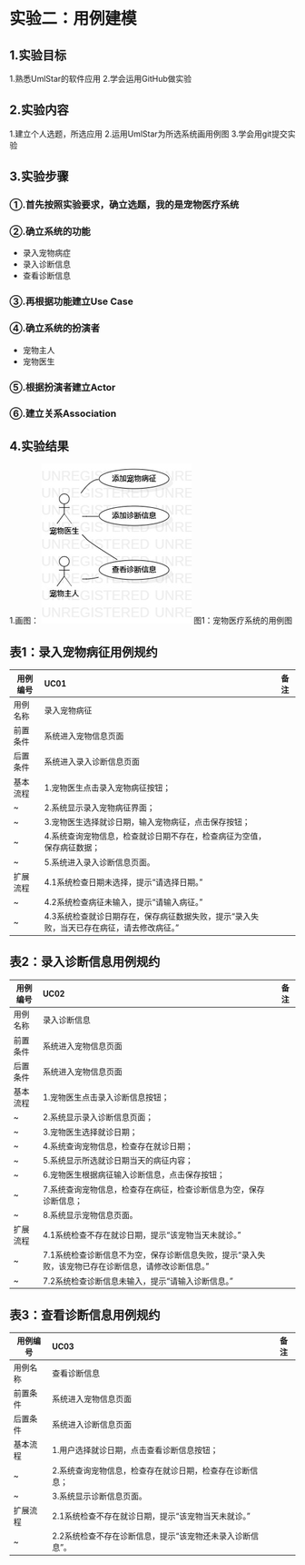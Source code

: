 # 实验二：用例建模

## 1.实验目标
1.熟悉UmlStar的软件应用
2.学会运用GitHub做实验

## 2.实验内容
1.建立个人选题，所选应用
2.运用UmlStar为所选系统画用例图
3.学会用git提交实验

## 3.实验步骤
### ①.首先按照实验要求，确立选题，我的是宠物医疗系统
### ②.确立系统的功能
 - 录入宠物病症
 - 录入诊断信息
 - 查看诊断信息
### ③.再根据功能建立Use Case
### ④.确立系统的扮演者
 - 宠物主人
 - 宠物医生
### ⑤.根据扮演者建立Actor
### ⑥.建立关系Association

## 4.实验结果
1.画图：
 ![用例图](./Lab2_UseCaseDiagram.jpg)
 图1：宠物医疗系统的用例图

## 表1：录入宠物病征用例规约  

用例编号  | UC01 | 备注  
-|:-|-  
用例名称  | 录入宠物病征  |   
前置条件  | 系统进入宠物信息页面     |
后置条件  | 系统进入录入诊断信息页面     |
基本流程  | 1.宠物医生点击录入宠物病征按钮；  |
~| 2.系统显示录入宠物病征界面；  |   
~| 3.宠物医生选择就诊日期，输入宠物病征，点击保存按钮； |   
~| 4.系统查询宠物信息，检查就诊日期不存在，检查病征为空值，保存病征数据；   |   
~| 5.系统进入录入诊断信息页面。   |  
扩展流程 | 4.1系统检查日期未选择，提示“请选择日期。”|
~ | 4.2系统检查病征未输入，提示“请输入病征。”|
~ | 4.3系统检查就诊日期存在，保存病征数据失败，提示“录入失败，当天已存在病征，请去修改病征。” |


## 表2：录入诊断信息用例规约  

用例编号  | UC02 | 备注  
-|:-|-  
用例名称  | 录入诊断信息  |   
前置条件  | 系统进入宠物信息页面     | 
后置条件  | 系统进入宠物信息页面     |
基本流程  | 1.宠物医生点击录入诊断信息按钮；  |
~| 2.系统显示录入诊断信息页面；  |
~| 3.宠物医生选择就诊日期；|
~| 4.系统查询宠物信息，检查存在就诊日期；|
~| 5.系统显示所选就诊日期当天的病征内容；|
~| 6.宠物医生根据病征输入诊断信息，点击保存按钮；  |   
~| 7.系统查询宠物信息，检查存在病征，检查诊断信息为空，保存诊断信息；   |   
~| 8.系统显示宠物信息页面。   |  
扩展流程  | 4.1系统检查不存在就诊日期，提示“该宠物当天未就诊。” |
~| 7.1系统检查诊断信息不为空，保存诊断信息失败，提示“录入失败，该宠物已存在诊断信息，请修改诊断信息。”   |
~| 7.2系统检查诊断信息未输入，提示“请输入诊断信息。” |

## 表3：查看诊断信息用例规约  

用例编号  | UC03 | 备注  
-|:-|-  
用例名称  | 查看诊断信息  |   
前置条件  | 系统进入宠物信息页面     | 
后置条件  | 系统进入诊断信息页面     |
基本流程  | 1.用户选择就诊日期，点击查看诊断信息按钮；  |
~| 2.系统查询宠物信息，检查存在就诊日期，检查存在诊断信息；  |   
~| 3.系统显示诊断信息页面。   |
扩展流程  | 2.1系统检查不存在就诊日期，提示“该宠物当天未就诊。”|
~| 2.2系统检查不存在诊断信息，提示“该宠物还未录入诊断信息”。   |
